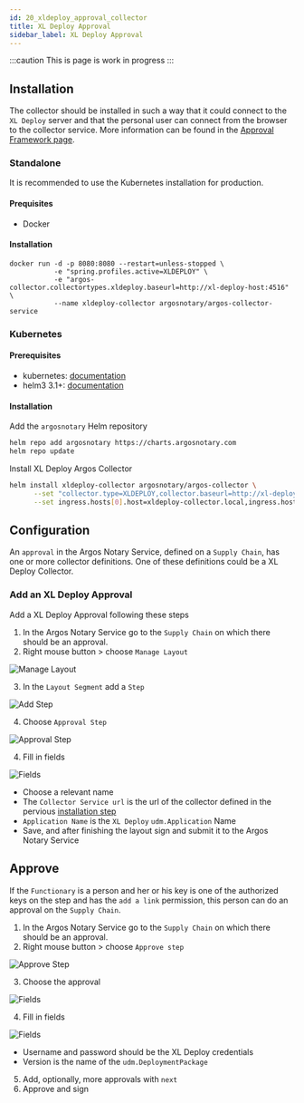 ```yaml
---
id: 20_xldeploy_approval_collector
title: XL Deploy Approval
sidebar_label: XL Deploy Approval
---
```

:::caution
This is page is work in progress
:::

## Installation

The collector should be installed in such a way that it could connect to the `XL Deploy` server 
and that the personal user can connect from the browser to the collector service. More information can be found in the 
[Approval Framework page](10_approval_collector).

### Standalone

It is recommended to use the Kubernetes installation for production.

#### Prequisites

* Docker

#### Installation

```shell
docker run -d -p 8080:8080 --restart=unless-stopped \
           -e "spring.profiles.active=XLDEPLOY" \
           -e "argos-collector.collectortypes.xldeploy.baseurl=http://xl-deploy-host:4516" \
           --name xldeploy-collector argosnotary/argos-collector-service
```

### Kubernetes

#### Prerequisites

* kubernetes: [documentation](https://kubernetes.io/docs/)
* helm3 3.1+: [documentation](https://helm.sh/docs/intro/install/)

#### Installation

Add the `argosnotary` Helm repository
```bash
helm repo add argosnotary https://charts.argosnotary.com
helm repo update
```
Install XL Deploy Argos Collector
```bash
helm install xldeploy-collector argosnotary/argos-collector \
      --set "collector.type=XLDEPLOY,collector.baseurl=http://xl-deploy-host:4516" \
      --set ingress.hosts[0].host=xldeploy-collector.local,ingress.hosts[0].paths[0]="/"
```

## Configuration

An `approval` in the Argos Notary Service, defined on a `Supply Chain`, has one or more collector definitions. One
of these definitions could be a XL Deploy Collector. 

### Add an XL Deploy Approval

Add a XL Deploy Approval following these steps

1. In the Argos Notary Service go to the `Supply Chain` on which there should be an approval.
2. Right mouse button > choose `Manage Layout`

![Manage Layout](/img/approvals/manage_layout.png)

3. In the `Layout Segment` add a `Step`

![Add Step](/img/approvals/add_step.png)

4. Choose `Approval Step`

![Approval Step](/img/approvals/choose_approve_step.png)

4. Fill in fields

![Fields](/img/approvals/add_xld_collector.png)

* Choose a relevant name
* The `Collector Service url` is the url of the collector defined in the pervious [installation step](#install)
* `Application Name` is the `XL Deploy` `udm.Application` Name
* Save, and after finishing the layout sign and submit it to the Argos Notary Service

## Approve

If the `Functionary` is a person and her or his key is one of the authorized keys on the step and has the 
`add a link` permission, this person can do an approval on the `Supply Chain`.

1. In the Argos Notary Service go to the `Supply Chain` on which there should be an approval.
2. Right mouse button > choose `Approve step`

![Approve Step](/img/approvals/approve_step.png)

3. Choose the approval

![Fields](/img/approvals/select_approval.png)

4. Fill in fields

![Fields](/img/approvals/fill_in_xld_fields.png)

* Username and password should be the XL Deploy credentials
* Version is the name of the `udm.DeploymentPackage`

5. Add, optionally, more approvals with `next`
6. Approve and sign



